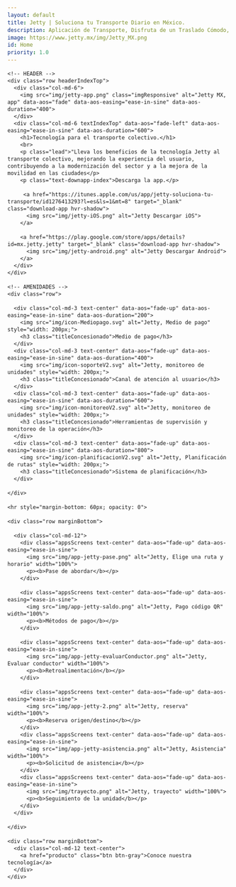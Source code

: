 ```yaml
---
layout: default
title: Jetty | Soluciona tu Transporte Diario en México.
description: Aplicación de Transporte, Disfruta de un Traslado Cómodo, Rápido y Seguro de Manera Diaria a Bordo de  Camionetas Ejecutivas con Conductores Verificados.
image: https://www.jetty.mx/img/Jetty_MX.png
id: Home
priority: 1.0
---
```


<div class="container-fluid gradient">
  <div class="container">

    <!-- HEADER -->
    <div class="row headerIndexTop">
      <div class="col-md-6">
        <img src="img/jetty-app.png" class="imgResponsive" alt="Jetty MX, app" data-aos="fade" data-aos-easing="ease-in-sine" data-aos-duration="400">
      </div>
      <div class="col-md-6 textIndexTop" data-aos="fade-left" data-aos-easing="ease-in-sine" data-aos-duration="600">
        <h1>Tecnología para el transporte colectivo.</h1>
        <br>
        <p class="lead">"Lleva los beneficios de la tecnología Jetty al transporte colectivo, mejorando la experiencia del usuario, contribuyendo a la modernización del sector y a la mejora de la movilidad en las ciudades</p>
        <p class="text-downapp-index">Descarga la app.</p>

         <a href="https://itunes.apple.com/us/app/jetty-soluciona-tu-transporte/id1276413293?l=es&ls=1&mt=8" target="_blank" class="download-app hvr-shadow">
          <img src="img/jetty-iOS.png" alt="Jetty Descargar iOS">
        </a>

        <a href="https://play.google.com/store/apps/details?id=mx.jetty.jetty" target="_blank" class="download-app hvr-shadow">
          <img src="img/jetty-android.png" alt="Jetty Descargar Android">
        </a>
      </div>
    </div>

    <!-- AMENIDADES -->
    <div class="row">

      <div class="col-md-3 text-center" data-aos="fade-up" data-aos-easing="ease-in-sine" data-aos-duration="200">
        <img src="img/icon-Mediopago.svg" alt="Jetty, Medio de pago" style="width: 200px;">
        <h3 class="titleConcesionado">Medio de pago</h3>
      </div>
      <div class="col-md-3 text-center" data-aos="fade-up" data-aos-easing="ease-in-sine" data-aos-duration="400">
        <img src="img/icon-soporteV2.svg" alt="Jetty, monitoreo de unidades" style="width: 200px;">
        <h3 class="titleConcesionado">Canal de atención al usuario</h3>
      </div>
      <div class="col-md-3 text-center" data-aos="fade-up" data-aos-easing="ease-in-sine" data-aos-duration="600">
        <img src="img/icon-monitoreoV2.svg" alt="Jetty, monitoreo de unidades" style="width: 200px;">
        <h3 class="titleConcesionado">Herramientas de supervisión y monitoreo de la operación</h3>
      </div>
      <div class="col-md-3 text-center" data-aos="fade-up" data-aos-easing="ease-in-sine" data-aos-duration="800">
        <img src="img/icon-planificacionV2.svg" alt="Jetty, Planificación de rutas" style="width: 200px;">
        <h3 class="titleConcesionado">Sistema de planificación</h3>
      </div>

    </div>

    <hr style="margin-bottom: 60px; opacity: 0">

    <div class="row marginBottom">

      <div class="col-md-12">
        <div class="appsScreens text-center" data-aos="fade-up" data-aos-easing="ease-in-sine">
          <img src="img/app-jetty-pase.png" alt="Jetty, Elige una ruta y horario" width="100%">
          <p><b>Pase de abordar</b></p>
        </div>

        <div class="appsScreens text-center" data-aos="fade-up" data-aos-easing="ease-in-sine">
          <img src="img/app-jetty-saldo.png" alt="Jetty, Pago código QR" width="100%">
          <p><b>Métodos de pago</b></p>
        </div>

        <div class="appsScreens text-center" data-aos="fade-up" data-aos-easing="ease-in-sine">
          <img src="img/app-jetty-evaluarConductor.png" alt="Jetty, Evaluar conductor" width="100%">
          <p><b>Retroalimentación</b></p>
        </div>

        <div class="appsScreens text-center" data-aos="fade-up" data-aos-easing="ease-in-sine">
          <img src="img/app-jetty-2.png" alt="Jetty, reserva" width="100%">
          <p><b>Reserva origen/destino</b></p>
        </div>
        <div class="appsScreens text-center" data-aos="fade-up" data-aos-easing="ease-in-sine">
          <img src="img/app-jetty-asistencia.png" alt="Jetty, Asistencia" width="100%">
          <p><b>Solicitud de asistencia</b></p>
        </div>
        <div class="appsScreens text-center" data-aos="fade-up" data-aos-easing="ease-in-sine">
          <img src="img/trayecto.png" alt="Jetty, trayecto" width="100%">
          <p><b>Seguimiento de la unidad</b></p>
        </div>
      </div>

    </div>

    <div class="row marginBottom">
      <div class="col-md-12 text-center">
        <a href="producto" class="btn btn-gray">Conoce nuestra tecnología</a>
      </div>
    </div>

  </div>
</div>

<!-- <script src="https://unpkg.com/@lottiefiles/lottie-player@latest/dist/lottie-player.js"></script> -->